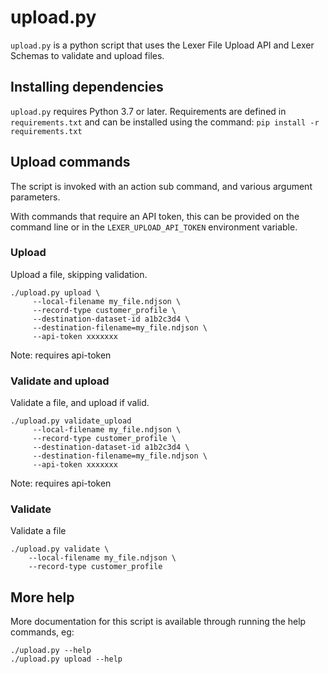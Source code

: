 # upload.py

`upload.py` is a python script that uses the Lexer File Upload API
 and Lexer Schemas to validate and upload files.

## Installing dependencies

`upload.py` requires Python 3.7 or later.
 Requirements are defined in `requirements.txt` and can be installed using the command:
`pip install -r requirements.txt`

## Upload commands

The script is invoked with an action sub command, and various argument parameters.

With commands that require an API token, this can be provided on the command line or in the `LEXER_UPLOAD_API_TOKEN` environment variable.

### Upload

Upload a file, skipping validation.

    ./upload.py upload \
         --local-filename my_file.ndjson \
         --record-type customer_profile \
         --destination-dataset-id a1b2c3d4 \
         --destination-filename=my_file.ndjson \
         --api-token xxxxxxx

Note: requires api-token

### Validate and upload

Validate a file, and upload if valid.

    ./upload.py validate_upload
         --local-filename my_file.ndjson \
         --record-type customer_profile \
         --destination-dataset-id a1b2c3d4 \
         --destination-filename=my_file.ndjson \
         --api-token xxxxxxx

Note: requires api-token

### Validate

Validate a file

    ./upload.py validate \
        --local-filename my_file.ndjson \
        --record-type customer_profile

## More help

More documentation for this script is available through running the help commands, eg:

    ./upload.py --help
    ./upload.py upload --help


